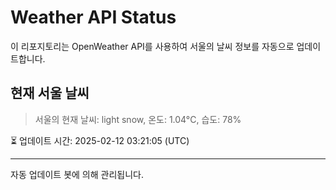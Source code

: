 
# Weather API Status

이 리포지토리는 OpenWeather API를 사용하여 서울의 날씨 정보를 자동으로 업데이트합니다.

## 현재 서울 날씨
> 서울의 현재 날씨: light snow, 온도: 1.04°C, 습도: 78%

⏳ 업데이트 시간: 2025-02-12 03:21:05 (UTC)

---
자동 업데이트 봇에 의해 관리됩니다.
